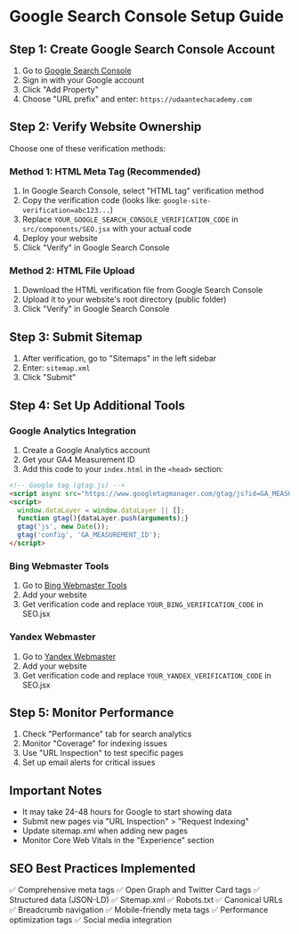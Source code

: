 # Google Search Console Setup Guide

## Step 1: Create Google Search Console Account
1. Go to [Google Search Console](https://search.google.com/search-console/)
2. Sign in with your Google account
3. Click "Add Property"
4. Choose "URL prefix" and enter: `https://udaantechacademy.com`

## Step 2: Verify Website Ownership
Choose one of these verification methods:

### Method 1: HTML Meta Tag (Recommended)
1. In Google Search Console, select "HTML tag" verification method
2. Copy the verification code (looks like: `google-site-verification=abc123...`)
3. Replace `YOUR_GOOGLE_SEARCH_CONSOLE_VERIFICATION_CODE` in `src/components/SEO.jsx` with your actual code
4. Deploy your website
5. Click "Verify" in Google Search Console

### Method 2: HTML File Upload
1. Download the HTML verification file from Google Search Console
2. Upload it to your website's root directory (public folder)
3. Click "Verify" in Google Search Console

## Step 3: Submit Sitemap
1. After verification, go to "Sitemaps" in the left sidebar
2. Enter: `sitemap.xml`
3. Click "Submit"

## Step 4: Set Up Additional Tools

### Google Analytics Integration
1. Create a Google Analytics account
2. Get your GA4 Measurement ID
3. Add this code to your `index.html` in the `<head>` section:

```html
<!-- Google tag (gtag.js) -->
<script async src="https://www.googletagmanager.com/gtag/js?id=GA_MEASUREMENT_ID"></script>
<script>
  window.dataLayer = window.dataLayer || [];
  function gtag(){dataLayer.push(arguments);}
  gtag('js', new Date());
  gtag('config', 'GA_MEASUREMENT_ID');
</script>
```

### Bing Webmaster Tools
1. Go to [Bing Webmaster Tools](https://www.bing.com/webmasters/)
2. Add your website
3. Get verification code and replace `YOUR_BING_VERIFICATION_CODE` in SEO.jsx

### Yandex Webmaster
1. Go to [Yandex Webmaster](https://webmaster.yandex.com/)
2. Add your website
3. Get verification code and replace `YOUR_YANDEX_VERIFICATION_CODE` in SEO.jsx

## Step 5: Monitor Performance
1. Check "Performance" tab for search analytics
2. Monitor "Coverage" for indexing issues
3. Use "URL Inspection" to test specific pages
4. Set up email alerts for critical issues

## Important Notes
- It may take 24-48 hours for Google to start showing data
- Submit new pages via "URL Inspection" > "Request Indexing"
- Update sitemap.xml when adding new pages
- Monitor Core Web Vitals in the "Experience" section

## SEO Best Practices Implemented
✅ Comprehensive meta tags
✅ Open Graph and Twitter Card tags
✅ Structured data (JSON-LD)
✅ Sitemap.xml
✅ Robots.txt
✅ Canonical URLs
✅ Breadcrumb navigation
✅ Mobile-friendly meta tags
✅ Performance optimization tags
✅ Social media integration